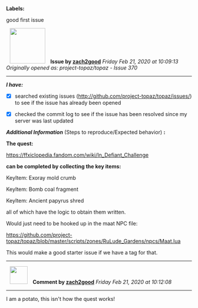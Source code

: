 **Labels:**

good first issue



<a href="https://github.com/zach2good"><img src="https://avatars3.githubusercontent.com/u/1389729?v=4" width="96" height="96" hspace="10"></img></a> **Issue by [zach2good](https://github.com/zach2good)**
_Friday Feb 21, 2020 at 10:09:13_
_Originally opened as: project-topaz/topaz - Issue 370_

----

<!-- place 'x' mark between square [] brackets to checkmark box -->
**_I have:_**

- [x] searched existing issues (http://github.com/project-topaz/topaz/issues/) to see if the issue has already been opened
- [x] checked the commit log to see if the issue has been resolved since my server was last updated

**_Additional Information_** (Steps to reproduce/Expected behavior) **:** 
**The quest:**
https://ffxiclopedia.fandom.com/wiki/In_Defiant_Challenge

**can be completed by collecting the key items:**
KeyItem: Exoray mold crumb
KeyItem: Bomb coal fragment
KeyItem: Ancient papyrus shred

all of which have the logic to obtain them written.

Would just need to be hooked up in the maat NPC file:
https://github.com/project-topaz/topaz/blob/master/scripts/zones/RuLude_Gardens/npcs/Maat.lua

This would make a good starter issue if we have a tag for that. 





----
<a href="https://github.com/zach2good"><img src="https://avatars3.githubusercontent.com/u/1389729?v=4" width="48" height="48" hspace="10"></img></a> **Comment by [zach2good](https://github.com/zach2good)**
_Friday Feb 21, 2020 at 10:12:08_

----

I am a potato, this isn't how the quest works!
